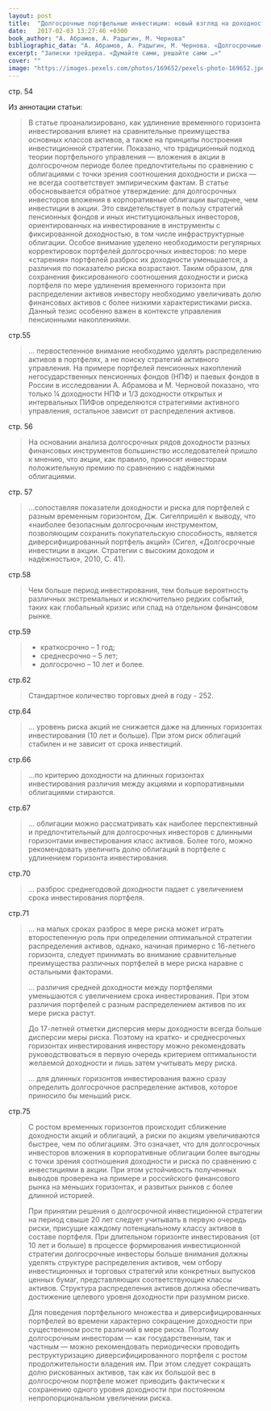 ```yaml
---
layout: post
title:  "Долгосрочные портфельные инвестиции: новый взгляд на доходность и риски"
date:   2017-02-03 13:27:46 +0300
book_author: "А. Абрамов, А. Радыгин, М. Чернова"
bibliographic_data: "А. Абрамов, А. Радыгин, М. Чернова. «Долгосрочные портфельные инвестиции: новый взгляд на доходность и риски». Ж. «Вопросы экономики», №10, 2015 г., стр.54-77"
excerpt: "Записки трейдера. «Думайте сами, решайте сами …»"
cover: ""
image: "https://images.pexels.com/photos/169652/pexels-photo-169652.jpeg?w=940&h=650&auto=compress&cs=tinysrgb"
---
```


стр. 54

Из аннотации статьи:

> В статье проанализировано, как удлинение временного горизонта инвестирования влияет на сравнительные преимущества основных классов активов, а также на принципы построения инвестиционной стратегии. Показано, что традиционный подход теории портфельного управления — вложения в акции в долгосрочном периоде более предпочтительны по сравнению с облигациями с точки зрения соотношения доходности и риска — не всегда соответствует эмпирическим фактам. В статье обосновывается обратное утверждение: для долгосрочных инвесторов вложения в корпоративные облигации выгоднее, чем инвестиции в акции. Это свидетельствует в пользу стратегий пенсионных фондов и иных институциональных инвесторов, ориентированных на инвестирование в инструменты с фиксированной доходностью, в том числе инфраструктурные облигации. Особое внимание уделено необходимости регулярных корректировок портфелей долгосрочных инвесторов: по мере «старения» портфелей разброс их доходности уменьшается, а различия по показателю риска возрастают. Таким образом, для сохранения фиксированного соотношения доходности и риска портфеля по мере удлинения временного горизонта при распределении активов инвестору необходимо увеличивать долю финансовых активов с более низкими характеристиками риска. Данный тезис особенно важен в контексте управления пенсионными накоплениями.

стр.55

> … первостепенное внимание необходимо уделять распределению активов в портфелях, а не поиску стратегий активного управления. На примере портфелей пенсионных накоплений негосударственных пенсионных фондов (НПФ) и паевых фондов в России в исследовании А. Абрамова и М. Черновой показано, что только ¼ доходности НПФ и 1/3 доходности открытых и интервальных ПИФов определяются стратегиями активного управления, остальное зависит от распределения активов.

стр. 56

> На основании анализа долгосрочных рядов доходности разных финансовых инструментов большинство исследователей пришло к мнению, что акции, как правило, приносят инвесторам положительную премию по сравнению с надёжными облигациями.

стр. 57

> …сопоставляя показатели доходности и риска для портфелей с разным временным горизонтом, Дж. Сигелпришёл к выводу, что «наиболее безопасным долгосрочным инструментом, позволяющим сохранить покупательскую способность, является диверсифицированный портфель акций» (Сигел, «Долгосрочные инвестиции в акции. Стратегии с высоким доходом и надёжностью», 2010, С. 41).

стр.58

> Чем больше период инвестирования, тем больше вероятность различных экстремальных и исключительно редких событий, таких как глобальный кризис или спад на отдельном финансовом рынке.

стр.59

> - краткосрочно – 1 год;
> - среднесрочно – 5 лет;
> - долгосрочно – 10 лет и более.

стр.62

> Стандартное количество торговых дней в году - 252.

стр.64

> … уровень риска акций не снижается даже на длинных горизонтах инвестирования (10 лет и больше). При этом риск облигаций стабилен и не зависит от срока инвестиций.

стр.66

> …по критерию доходности на длинных горизонтах инвестирования различия между акциями и корпоративными облигациями стираются.

стр.67

> … облигации можно рассматривать как наиболее перспективный и предпочтительный для долгосрочных инвесторов с длинными горизонтами инвестирования класс активов. Более того, можно рекомендовать увеличить долю облигаций в портфеле с удлинением горизонта инвестирования.

стр.70

> … разброс среднегодовой доходности падает с увеличением срока инвестирования портфеля.

стр.71

> … на малых сроках разброс в мере риска может играть второстепенную роль при определении оптимальной стратегии распределения активов, однако, начиная примерно с 16-летнего горизонта, следует принимать во внимание сравнительные преимущества различных портфелей в мере риска наравне с остальными факторами.
>
> … различия средней доходности между портфелями уменьшаются с увеличением срока инвестирования. При этом различия портфелей с разным распределением активов по их мере риска растут.
>
> До 17-летней отметки дисперсия меры доходности всегда больше дисперсии меры риска. Поэтому на кратко- и среднесрочных горизонтах инвестирования инвестору можно рекомендовать руководствоваться в первую очередь критерием оптимальности желаемой доходности и лишь затем учитывать меру риска.
>
> … для длинных горизонтов инвестирования важно сразу определить долгосрочное распределение активов, которое приносило бы меньший риск.

стр.75

> С ростом временных горизонтов происходит сближение доходности акций и облигаций, а риски по акциям увеличиваются быстрее, чем по облигациям. Это означает, что для долгосрочных инвесторов вложения в корпоративные облигации более выгодны с точки зрения соотношения доходности и риска по сравнению с инвестициями в акции. При этом устойчивость полученных выводов проверена на примере и российского финансового рынка на меньших горизонтах, и развитых рынков с более длинной историей.
>
> При принятии решения о долгосрочной инвестиционной стратегии на период свыше 20 лет следует учитывать в первую очередь риски, присущие каждому потенциальному классу активов в составе портфеля. При длительном горизонте инвестирования (от 10 лет и больше) в процессе формирования инвестиционной стратегии долгосрочные инвесторы больше внимания должны уделять структуре распределения активов, чем отбору инвестиционных и торговых стратегий или конкретных выпусков ценных бумаг, представляющих соответствующие классы активов. Структура распределения активов должна обеспечивать достижение целевого уровня доходности при разумном риске.
>
> Для поведения портфельного множества и диверсифицированных портфелей во времени характерно сокращение доходности при существенном росте различий в мере риска. Поэтому долгосрочным инвесторам — как государственным, так и частным — можно рекомендовать периодически проводить реструктуризацию диверсифицированного портфеля с ростом продолжительности владения им. При этом следует сокращать долю рискованных активов, так как их большой вес в долгосрочном портфеле может приводить фактически к сохранению одного уровня доходности при постоянном непропорциональном увеличении риска.
